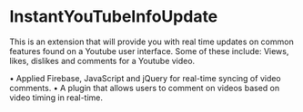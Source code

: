 # InstantYouTubeInfoUpdate
This is an extension that will provide you with real time updates on common features found on a Youtube user interface. Some of these include: Views, likes, dislikes and comments for a Youtube video. 

• Applied Firebase, JavaScript and jQuery for real-time syncing of video comments.
• A plugin that allows users to comment on videos based on video timing in real-time.
